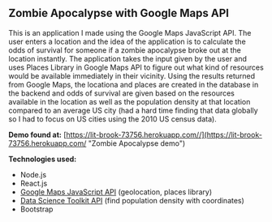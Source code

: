 ## Zombie Apocalypse with Google Maps API


This is an application I made using the Google Maps JavaScript API. The user enters a location and the idea of the application is to calculate the odds of survival for someone if a zombie apocalypse broke out at the location instantly. The application takes the input given by the user and uses Places Library in Google Maps API to figure out what kind of resources would be available immediately in their vicinity. Using the results returned from Google Maps, the locationa and places are created in the database in the backend and odds of survival are given based on the resources available in the location as well as the population density at that location compared to an average US city (had a hard time finding that data globally so I had to focus on US cities using the 2010 US census data).

__Demo found at:__ [https://lit-brook-73756.herokuapp.com//](https://lit-brook-73756.herokuapp.com/ "Zombie Apocalypse demo")



__Technologies used:__
* Node.js
* React.js
* [Google Maps JavaScript API](https://developers.google.com/maps/documentation/javascript/) (geolocation, places library)
* [Data Science Toolkit API](http://www.datasciencetoolkit.org/) (find population density with coordinates)
* Bootstrap 
